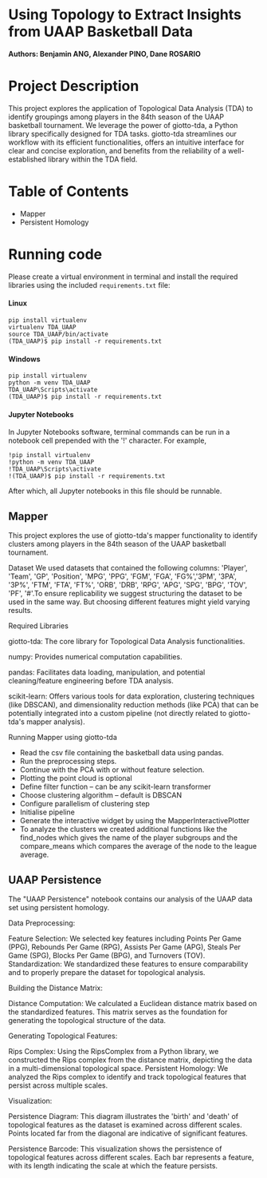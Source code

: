# Using Topology to Extract Insights from UAAP Basketball Data
**Authors: Benjamin ANG, Alexander PINO, Dane ROSARIO**

# Project Description
This project explores the application of Topological Data Analysis (TDA) 
to identify groupings among players in the 84th season of the UAAP 
basketball tournament. We leverage the power of giotto-tda, a Python 
library specifically designed for TDA tasks. giotto-tda streamlines our 
workflow with its efficient functionalities, offers an intuitive interface 
for clear and concise exploration, and benefits from the reliability of a 
well-established library within the TDA field.

# Table of Contents
* Mapper 
* Persistent Homology

# Running code

Please create a virtual environment in terminal and install the required libraries using the included `requirements.txt` file:

#### Linux
```
pip install virtualenv
virtualenv TDA_UAAP
source TDA_UAAP/bin/activate
(TDA_UAAP)$ pip install -r requirements.txt
```

#### Windows
```
pip install virtualenv
python -m venv TDA_UAAP
TDA_UAAP\Scripts\activate
(TDA_UAAP)$ pip install -r requirements.txt
```

#### Jupyter Notebooks
In Jupyter Notebooks software, terminal commands can be run in a notebook cell prepended with the '!' character. For example,
```
!pip install virtualenv
!python -m venv TDA_UAAP
!TDA_UAAP\Scripts\activate
!(TDA_UAAP)$ pip install -r requirements.txt
```

After which, all Jupyter notebooks in this file should be runnable.


## Mapper
This project explores the use of giotto-tda's mapper functionality to 
identify clusters among players in the 84th season of the UAAP 
basketball tournament.


Dataset
We used datasets that contained the following columns: 'Player', 'Team', 'GP', 'Position', 'MPG', 'PPG', 'FGM', 'FGA', 'FG%','3PM', '3PA', '3P%', 'FTM', 'FTA', 'FT%', 'ORB', 'DRB', 'RPG', 'APG', 'SPG', 'BPG', 'TOV', 'PF', '#'.To ensure replicability we suggest structuring the dataset to be used in the same way. But choosing different features might yield varying results.

Required Libraries

giotto-tda: The core library for Topological Data Analysis functionalities.

numpy: Provides numerical computation capabilities.

pandas: Facilitates data loading, manipulation, and potential cleaning/feature engineering before TDA analysis.	

scikit-learn: Offers various tools for data exploration, clustering techniques (like DBSCAN), and dimensionality reduction methods (like PCA) that can be potentially integrated into a custom pipeline (not directly related to giotto-tda's mapper analysis).

Running Mapper using giotto-tda
* Read the csv file containing the basketball data using pandas.
* Run the preprocessing steps.
* Continue with the PCA with or without feature selection.
* Plotting the point cloud is optional
* Define filter function – can be any scikit-learn transformer
* Choose clustering algorithm – default is DBSCAN
* Configure parallelism of clustering step
* Initialise pipeline
* Generate the interactive widget by using the MapperInteractivePlotter
* To analyze the clusters we created additional functions like the find_nodes which gives the name of the player subgroups and the compare_means which compares the average of the node to the league average.


## UAAP Persistence

The "UAAP Persistence" notebook contains our analysis of the UAAP data set using persistent homology. 

Data Preprocessing:

Feature Selection: We selected key features including Points Per Game (PPG), Rebounds Per Game (RPG), Assists Per Game (APG), Steals Per Game (SPG), Blocks Per Game (BPG), and Turnovers (TOV).
Standardization: We standardized these features to ensure comparability and to properly prepare the dataset for topological analysis.

Building the Distance Matrix:

Distance Computation: We calculated a Euclidean distance matrix based on the standardized features. This matrix serves as the foundation for generating the topological structure of the data.

Generating Topological Features:

Rips Complex: Using the RipsComplex from a Python library, we constructed the Rips complex from the distance matrix, depicting the data in a multi-dimensional topological space.
Persistent Homology: We analyzed the Rips complex to identify and track topological features that persist across multiple scales.

Visualization:

Persistence Diagram: This diagram illustrates the 'birth' and 'death' of topological features as the dataset is examined across different scales. Points located far from the diagonal are indicative of significant features.

Persistence Barcode: This visualization shows the persistence of topological features across different scales. Each bar represents a feature, with its length indicating the scale at which the feature persists.






